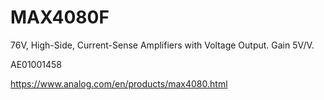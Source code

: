 # MAX4080F
76V, High-Side, Current-Sense Amplifiers with Voltage Output. Gain 5V/V.

AE01001458

https://www.analog.com/en/products/max4080.html
